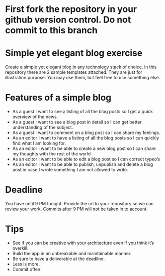 # First fork the repository in your github version control. Do not commit to this branch

# Simple yet elegant blog exercise
Create a simple yet elegant blog in any technology stack of choice. In this repository there are 2 sample templates attached. They are just for illustration purpose. You may use them, but feel free to use something else.

# Features of a simple blog
 - As a guest I want to see a listing of all the blog posts so I get a quick overview of the news.
 - As a guest I want to see a blog post in detail so I can get better understanding of the subject.
 - As a guest I want to comment on a blog post so I can share my feelings.
 - As an editor I want to have a listing of all the blog posts so I can quickly find what I am looking for.
 - As an editor I want to be able to create a new blog post so I can share my thoughts with the rest of the world
 - As an editor I want to be able to edit a blog post so I can correct typeo’s
 - As an editor I want to be able to publish, unpublish and delete a blog post in case I wrote something I am not allowed to write.

# Deadline
You have until 9 PM tonight. Provide the url to your repository so we can review your work. Commits after 9 PM will not be taken in to account.

# Tips
 - See if you can be creative with your architecture even if you think it’s overkill.
 - Build the app in an unbreakable and maintainable manner.
 - Be sure to have a deliverable at the deadline.
 - Less is more.
 - Commit often.
